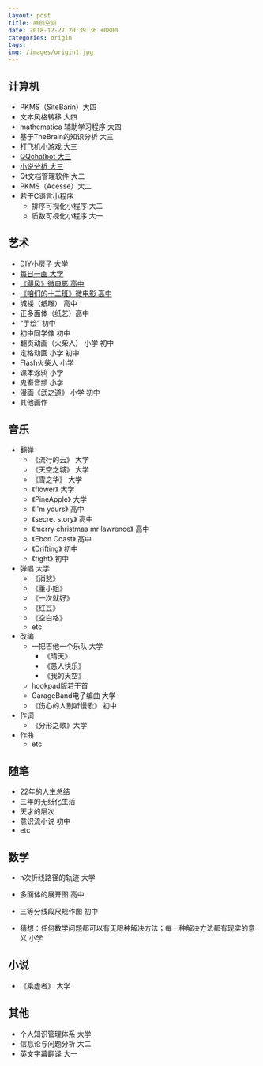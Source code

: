 ```yaml
---
layout: post
title: 原创空间
date: 2018-12-27 20:39:36 +0800
categories: origin
tags:  
img: /images/origin1.jpg
---
```


## 计算机
* PKMS（SiteBarin）大四
* 文本风格转移 大四
* mathematica 辅助学习程序 大四
* 基于TheBrain的知识分析 大三
* [打飞机小游戏 大三](http://wangweiguang.xyz/cs/2018/03/09/pyxxm.html)
* [QQchatbot 大三](http://wangweiguang.xyz/ai/origin/2018/03/03/chatbot1.html)
* [小说分析 大三](http://wangweiguang.xyz/ai/2018/02/18/santi2vec.html)
* Qt文档管理软件 大二
* PKMS（Acesse）大二
* 若干C语言小程序
  * 排序可视化小程序 大二
  * 质数可视化小程序 大一

## 艺术
* [DIY小房子 大学](http://wangweiguang.xyz/origin/2018/09/03/diyhouse.html)
* [每日一画 大学](http://wangweiguang.xyz/origin/2015/10/01/mryh.html)
* [《飓风》微电影 高中](https://v.youku.com/v_show/id_XNzQwOTQxNTE2.html)
* [《咱们的十二班》微电影 高中](https://www.bilibili.com/video/av39800856)
* 城楼（纸雕） 高中  
* 正多面体（纸艺）高中
* “手绘” 初中 
* 初中同学像 初中
* 翻页动画（火柴人） 小学 初中
* 定格动画 小学 初中
* Flash火柴人 小学
* 课本涂鸦 小学
* 鬼畜音频 小学
* 漫画《武之道》 小学 初中
* 其他画作

## 音乐
* 翻弹
  * 《流行的云》 大学
  * 《天空之城》 大学
  * 《雪之华》 大学
  * 《flower》 大学
  * 《PineApple》 大学
  * 《I'm yours》 高中
  * 《secret story》 高中
  * 《merry christmas mr lawrence》 高中
  * 《Ebon Coast》 高中 
  * 《Drifting》 初中
  * 《fight》 初中
* 弹唱 大学
  * 《消愁》
  * 《董小姐》
  * 《一次就好》
  * 《红豆》
  * 《空白格》
  *  etc
* 改编 
  * 一把吉他一个乐队 大学
    * 《晴天》
    * 《愚人快乐》
    * 《我的天空》
  * hookpad版若干首 
  * GarageBand电子编曲 大学
  * 《伤心的人别听慢歌》 初中
* 作词 
  * 《分形之歌》大学
* 作曲
  * etc
  
## 随笔
* 22年的人生总结
* 三年的无纸化生活
* 天才的层次
* 意识流小说 初中
* etc

## 数学
* n次折线路径的轨迹 大学
* 多面体的展开图 高中
* 三等分线段尺规作图 初中

* 猜想：任何数学问题都可以有无限种解决方法；每一种解决方法都有现实的意义 小学

## 小说
* 《乘虚者》 大学

## 其他
* 个人知识管理体系 大学
* 信息论与问题分析 大二
* 英文字幕翻译 大一
